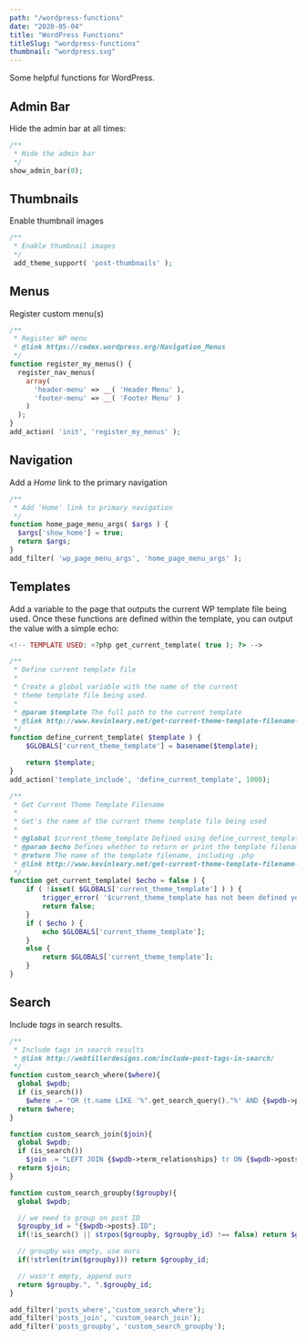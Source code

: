 ```yaml
---
path: "/wordpress-functions"
date: "2020-05-04"
title: "WordPress Functions"
titleSlug: "wordpress-functions"
thumbnail: "wordpress.svg"
---
```


Some helpful functions for WordPress.

## Admin Bar

Hide the admin bar at all times:

```php
/**
 * Hide the admin bar
 */
show_admin_bar(0);
```

## Thumbnails

Enable thumbnail images

```php
/**
 * Enable thumbnail images
 */
 add_theme_support( 'post-thumbnails' );
```

## Menus

Register custom menu(s)

```php
/**
 * Register WP menu
 * @link https://codex.wordpress.org/Navigation_Menus
 */
function register_my_menus() {
  register_nav_menus(
    array(
      'header-menu' => __( 'Header Menu' ),
      'footer-menu' => __( 'Footer Menu' )
    )
  );
}
add_action( 'init', 'register_my_menus' );
```

## Navigation

Add a _Home_ link to the primary navigation

```php
/**
 * Add 'Home' link to primary navigation
 */
function home_page_menu_args( $args ) {
  $args['show_home'] = true;
  return $args;
}
add_filter( 'wp_page_menu_args', 'home_page_menu_args' );
```

## Templates

Add a variable to the page that outputs the current WP template file being used. Once these functions are defined within the template, you can output the value with a simple echo:

```php
<!-- TEMPLATE USED: <?php get_current_template( true ); ?> -->
```

```php
/**
 * Define current template file
 *
 * Create a global variable with the name of the current
 * theme template file being used.
 *
 * @param $template The full path to the current template
 * @link http://www.kevinleary.net/get-current-theme-template-filename-wordpress/
 */
function define_current_template( $template ) {
    $GLOBALS['current_theme_template'] = basename($template);

    return $template;
}
add_action('template_include', 'define_current_template', 1000);

/**
 * Get Current Theme Template Filename
 *
 * Get's the name of the current theme template file being used
 *
 * @global $current_theme_template Defined using define_current_template()
 * @param $echo Defines whether to return or print the template filename
 * @return The name of the template filename, including .php
 * @link http://www.kevinleary.net/get-current-theme-template-filename-wordpress/
 */
function get_current_template( $echo = false ) {
    if ( !isset( $GLOBALS['current_theme_template'] ) ) {
        trigger_error( '$current_theme_template has not been defined yet', E_USER_WARNING );
        return false;
    }
    if ( $echo ) {
        echo $GLOBALS['current_theme_template'];
    }
    else {
        return $GLOBALS['current_theme_template'];
    }
}
```

## Search

Include _tags_ in search results.

```php
/**
 * Include tags in search results
 * @link http://webtillerdesigns.com/include-post-tags-in-search/
 */
function custom_search_where($where){
  global $wpdb;
  if (is_search())
    $where .= "OR (t.name LIKE '%".get_search_query()."%' AND {$wpdb->posts}.post_status = 'publish')";
  return $where;
}

function custom_search_join($join){
  global $wpdb;
  if (is_search())
    $join .= "LEFT JOIN {$wpdb->term_relationships} tr ON {$wpdb->posts}.ID = tr.object_id INNER JOIN {$wpdb->term_taxonomy} tt ON tt.term_taxonomy_id=tr.term_taxonomy_id INNER JOIN {$wpdb->terms} t ON t.term_id = tt.term_id";
  return $join;
}

function custom_search_groupby($groupby){
  global $wpdb;

  // we need to group on post ID
  $groupby_id = "{$wpdb->posts}.ID";
  if(!is_search() || strpos($groupby, $groupby_id) !== false) return $groupby;

  // groupby was empty, use ours
  if(!strlen(trim($groupby))) return $groupby_id;

  // wasn't empty, append ours
  return $groupby.", ".$groupby_id;
}

add_filter('posts_where','custom_search_where');
add_filter('posts_join', 'custom_search_join');
add_filter('posts_groupby', 'custom_search_groupby');
```
